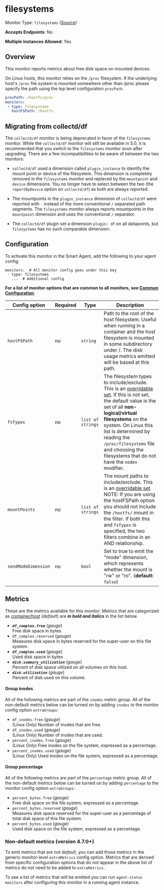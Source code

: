 
<!--- Generated by to-integrations-repo script in Smart Agent repo, DO NOT MODIFY HERE --->
<!--- GENERATED BY gomplate from scripts/docs/templates/monitor-page.md.tmpl --->

# filesystems

Monitor Type: `filesystems` ([Source](https://github.com/signalfx/signalfx-agent/tree/master/pkg/monitors/filesystems))

**Accepts Endpoints**: No

**Multiple Instances Allowed**: Yes

## Overview

This monitor reports metrics about free disk space on mounted devices.

On Linux hosts, this monitor relies on the `/proc` filesystem.
If the underlying host's `/proc` file system is mounted somewhere other than
/proc please specify the path using the top level configuration `procPath`.

```yaml
procPath: /hostfs/proc
monitors:
 - type: filesystems
   hostFSPath: /hostfs
```

## Migrating from collectd/df
The `collectd/df` monitor is being deprecated in favor of the `filesystems`
monitor.  While the `collectd/df` monitor will still be available in
5.0, it is recommended that you switch to the `filesystems` monitor soon
after upgrading.  There are a few incompatibilities to be aware of between
the two monitors:

 - `collectd/df` used a dimension called `plugin_instance` to identify the
   mount point or device of the filesystem.  This dimension is completely
   removed in the `filesystems` monitor and replaced by the `mountpoint`
   and `device` dimensions.  You no longer have to select between the two
   (the `reportByDevice` option on `collectd/df`) as both are always
   reported.

 - The mountpoints in the `plugin_instance` dimension of `collectd/df`
   were reported with `-` instead of the more conventional `/` separated
   path segments.  The `filesystems` monitor always reports mountpoints in
   the `mountpoint` dimension and uses the conventional `/` separator.

 - The `collectd/df` plugin set a dimension `plugin: df` on all datapoints,
   but `filesystems` has no such comparable dimension.


## Configuration

To activate this monitor in the Smart Agent, add the following to your
agent config:

```
monitors:  # All monitor config goes under this key
 - type: filesystems
   ...  # Additional config
```

**For a list of monitor options that are common to all monitors, see [Common
Configuration](../monitor-config.html#common-configuration).**


| Config option | Required | Type | Description |
| --- | --- | --- | --- |
| `hostFSPath` | no | `string` | Path to the root of the host filesystem.  Useful when running in a container and the host filesystem is mounted in some subdirectory under /.  The disk usage metrics emitted will be based at this path. |
| `fsTypes` | no | `list of strings` | The filesystem types to include/exclude.  This is an [overridable set](https://docs.signalfx.com/en/latest/integrations/agent/filtering.html#overridable-filters). If this is not set, the default value is the set of all **non-logical/virtual filesystems** on the system.  On Linux this list is determined by reading the `/proc/filesystems` file and choosing the filesystems that do not have the `nodev` modifier. |
| `mountPoints` | no | `list of strings` | The mount paths to include/exclude. This is an [overridable set](https://docs.signalfx.com/en/latest/integrations/agent/filtering.html#overridable-filters). NOTE: If you are using the hostFSPath option you should not include the `/hostfs/` mount in the filter.  If both this and `fsTypes` is specified, the two filters combine in an AND relationship. |
| `sendModeDimension` | no | `bool` | Set to true to emit the "mode" dimension, which represents whether the mount is "rw" or "ro". (**default:** `false`) |


## Metrics

These are the metrics available for this monitor.
Metrics that are categorized as
[container/host](https://docs.signalfx.com/en/latest/admin-guide/usage.html#about-custom-bundled-and-high-resolution-metrics)
(*default*) are ***in bold and italics*** in the list below.


 - ***`df_complex.free`*** (*gauge*)<br>    Free disk space in bytes
 - `df_complex.reserved` (*gauge*)<br>    Measures disk space in bytes reserved for the super-user on this file system.
 - ***`df_complex.used`*** (*gauge*)<br>    Used disk space in bytes
 - ***`disk.summary_utilization`*** (*gauge*)<br>    Percent of disk space utilized on all volumes on this host.
 - ***`disk.utilization`*** (*gauge*)<br>    Percent of disk used on this volume.

#### Group inodes
All of the following metrics are part of the `inodes` metric group. All of
the non-default metrics below can be turned on by adding `inodes` to the
monitor config option `extraGroups`:
 - `df_inodes.free` (*gauge*)<br>    (Linux Only) Number of inodes that are free.
 - `df_inodes.used` (*gauge*)<br>    (Linux Only) Number of inodes that are used.
 - `percent_inodes.free` (*gauge*)<br>    (Linux Only) Free inodes on the file system, expressed as a percentage.
 - `percent_inodes.used` (*gauge*)<br>    (Linux Only) Used inodes on the file system, expressed as a percentage.

#### Group percentage
All of the following metrics are part of the `percentage` metric group. All of
the non-default metrics below can be turned on by adding `percentage` to the
monitor config option `extraGroups`:
 - `percent_bytes.free` (*gauge*)<br>    Free disk space on the file system, expressed as a percentage.
 - `percent_bytes.reserved` (*gauge*)<br>    Measures disk space reserved for the super-user as a percentage of total disk space of this file system.
 - `percent_bytes.used` (*gauge*)<br>    Used disk space on the file system, expressed as a percentage.

### Non-default metrics (version 4.7.0+)

To emit metrics that are not _default_, you can add those metrics in the
generic monitor-level `extraMetrics` config option.  Metrics that are derived
from specific configuration options that do not appear in the above list of
metrics do not need to be added to `extraMetrics`.

To see a list of metrics that will be emitted you can run `agent-status
monitors` after configuring this monitor in a running agent instance.



